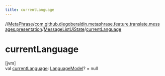 ```yaml
---
title: currentLanguage
---
```

//[MetaPhrase](../../../index.html)/[com.github.diegoberaldin.metaphrase.feature.translate.messages.presentation](../index.html)/[MessageListUiState](index.html)/[currentLanguage](current-language.html)



# currentLanguage



[jvm]\
val [currentLanguage](current-language.html): [LanguageModel](../../com.github.diegoberaldin.metaphrase.domain.language.data/-language-model/index.html)? = null





